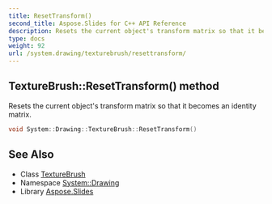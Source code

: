 ```yaml
---
title: ResetTransform()
second_title: Aspose.Slides for C++ API Reference
description: Resets the current object's transform matrix so that it becomes an identity matrix.
type: docs
weight: 92
url: /system.drawing/texturebrush/resettransform/
---
```

## TextureBrush::ResetTransform() method


Resets the current object's transform matrix so that it becomes an identity matrix.

```cpp
void System::Drawing::TextureBrush::ResetTransform()
```

## See Also

* Class [TextureBrush](../)
* Namespace [System::Drawing](../../)
* Library [Aspose.Slides](../../../)
